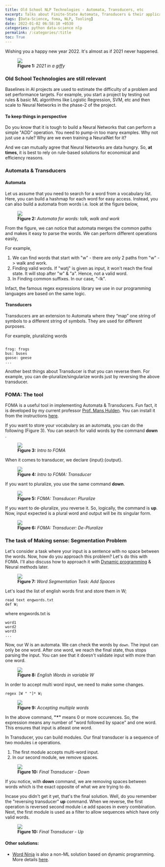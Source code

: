 ```yaml
---
title: Old School NLP Technologies - Automata, Transducers, etc
excerpt: Talks about Finite-State Automata, Transducers & their applications
tags: [Data-Science, foma, NLP, Tooling]
date: 2022-01-02 06:58:10 +0530
categories: python data-science nlp
permalink: /:categories/:title
toc: True
---
```



Wishing you a happy new year 2022. It's almost as if 2021 never happened.

<figure>
    <a href="{{ site.url }}/{{ site.baseurl }}/assets/images/blog-2022-foma/tovino-minnal-murali.gif"><img src="{{ site.url }}/{{ site.baseurl }}/assets/images/blog-2022-foma/tovino-minnal-murali.gif"></a>
    <figcaption><b>Figure 1:</b> <i> 2021 in a giffy</i></figcaption>
</figure>

### Old School Technologies are still relevant

Baselines in AI projects are used to estimate the difficulty of a problem and set performance targets. For example, you start a project by testing out rules & basic ML algorithms like Logistic Regression, SVM, etc and then scale to Neural Networks in the phase-2 of the project. 

#### To keep things in perspective

Do you know that it is tough to build a Neural Networks that can perform a simple "ADD" operation. You need to pump-in too many examples. Why not just use a rule? Why are we even training a NeuralNet for it?

And we can mutually agree that Neural Networks are data hungry. So, __at times__, it is best to rely on rule-based solutions for economical and efficiency reasons.

### Automata & Transducers

#### Automata
Let us assume that you need to search for a word from a vocabulary list. Here, you can build a hashmap for each word for easy access. Instead, you can also build a automata from words i.e. look at the figure below,

<figure>
    <a href="{{ site.url }}/{{ site.baseurl }}/assets/images/blog-2022-foma/automata.png"><img src="{{ site.url }}/{{ site.baseurl }}/assets/images/blog-2022-foma/automata.png"></a>
    <figcaption><b>Figure 2:</b> <i> Automata for words: talk, walk and work </i></figcaption>
</figure>

From the figure, we can notice that automata merges the common paths and makes it easy to parse the words. We can perform different operations easily,

For example, 
1. We can find words that start with "w" - there are only 2 paths from "w" -> walk and work.
2. Finding valid words. If "watj" is given as input, it won't reach the final state. It will stop after "w" & "a". Hence, not a valid word.
3. In Finding common suffixes. In our case, "-lk".

Infact, the famous regex expressions library we use in our programming languages are based on the same logic.

#### Transducers
Transducers are an extension to Automata where they “map” one string of symbols to a different string of symbols. They are used for different purposes.

For example, pluralizing words

```

frog: frogs
bus: buses
goose: geese
...

```

Another best things about Transducer is that you can reverse them. For example, you can de-pluralize/singularize words just by reversing the above transducer.

### FOMA: The tool

FOMA is a useful tool in implementing Automata & Transducers. Fun fact, it is developed by my current professor [Prof. Mans Hulden](https://www.colorado.edu/linguistics/mans-hulden). You can install it from the instructions [here](https://blogs.cornell.edu/finitestatecompling/2016/08/24/installing-foma/).

If you want to store your vocabulary as an automata, you can do the following (Figure 3). You can search for valid words by the command __down__ .
<figure>
    <a href="{{ site.url }}/{{ site.baseurl }}/assets/images/blog-2022-foma/1.png"><img src="{{ site.url }}/{{ site.baseurl }}/assets/images/blog-2022-foma/1.png"></a>
    <figcaption><b>Figure 3:</b> <i> Intro to FOMA </i></figcaption>
</figure>


When it comes to transducer, we declare {input}:{output}.
<figure>
    <a href="{{ site.url }}/{{ site.baseurl }}/assets/images/blog-2022-foma/2.png"><img src="{{ site.url }}/{{ site.baseurl }}/assets/images/blog-2022-foma/2.png"></a>
    <figcaption><b>Figure 4:</b> <i> Intro to FOMA: Transducer </i></figcaption>
</figure>

If you want to pluralize, you use the same command __down__.
<figure>
    <a href="{{ site.url }}/{{ site.baseurl }}/assets/images/blog-2022-foma/3.png"><img src="{{ site.url }}/{{ site.baseurl }}/assets/images/blog-2022-foma/3.png"></a>
    <figcaption><b>Figure 5:</b> <i> FOMA: Transducer: Pluralize </i></figcaption>
</figure>

If you want to de-pluralize, you reverse it. So, logically, the command is __up__. Now, input expected is a plural word and output will be its singular form.

<figure>
    <a href="{{ site.url }}/{{ site.baseurl }}/assets/images/blog-2022-foma/4.png"><img src="{{ site.url }}/{{ site.baseurl }}/assets/images/blog-2022-foma/4.png"></a>
    <figcaption><b>Figure 6:</b> <i> FOMA: Transducer: De-Pluralize </i></figcaption>
</figure>

### The task of Making sense: Segmentation Problem

Let's consider a task where your input is a sentence with no space between the words. Now, how do you approach this problem? Let's do this with FOMA. I'll also discuss how to approach it with [Dynamic programming](https://github.com/keredson/wordninja) & Neural methods later.

<figure>
    <a href="{{ site.url }}/{{ site.baseurl }}/assets/images/blog-2022-foma/segmenter.png"><img src="{{ site.url }}/{{ site.baseurl }}/assets/images/blog-2022-foma/segmenter.png"></a>
    <figcaption><b>Figure 7:</b> <i> Word Segmentation Task: Add Spaces </i></figcaption>
</figure>

Let's load the list of english words first and store them in W;

```
read text engwords.txt
def W;
```

where engwords.txt is

```
word1
word2
word3
...
```

Now, our W is an automata. We can check the words by `down`. The input can only be one word. After one word, we reach the final state, thus stops parsing the input. You can see that it doesn't validate input with more than one word.


<figure>
    <a href="{{ site.url }}/{{ site.baseurl }}/assets/images/blog-2022-foma/W.png"><img src="{{ site.url }}/{{ site.baseurl }}/assets/images/blog-2022-foma/W.png"></a>
    <figcaption><b>Figure 8:</b> <i> English Words in variable W</i></figcaption>
</figure>

In order to accept multi word input, we need to make some changes.

```
regex [W " "]* W;
```

<figure>
    <a href="{{ site.url }}/{{ site.baseurl }}/assets/images/blog-2022-foma/multiW.png"><img src="{{ site.url }}/{{ site.baseurl }}/assets/images/blog-2022-foma/multiW.png"></a>
    <figcaption><b>Figure 9:</b> <i> Accepting multiple words </i></figcaption>
</figure>

In the above command, __"*"__ means 0 or more occurences. So, the expression means any number of "word followed by space" and one word. This ensures that input is atleast one word.

In Transducer, you can build modules. Our final transducer is a sequence of two modules i.e operations.
1. The first module accepts multi-word input.
2. In our second module, we remove spaces.

<figure>
    <a href="{{ site.url }}/{{ site.baseurl }}/assets/images/blog-2022-foma/final-down.png"><img src="{{ site.url }}/{{ site.baseurl }}/assets/images/blog-2022-foma/final-down.png"></a>
    <figcaption><b>Figure 10:</b> <i> Final Transducer - Down </i></figcaption>
</figure>

If you notice, with __down__ command, we are removing spaces between words which is the exact opposite of what we are trying to do.

Incase you didn't get it yet, that's the final solution. Well, do you remember the "reversing transducer" __up__ command. When we reverse, the first operation is reversed second module i.e add spaces in every combination. Next, the first module is used as a filter to allow sequences which have only valid words.

<figure>
    <a href="{{ site.url }}/{{ site.baseurl }}/assets/images/blog-2022-foma/final-up.png"><img src="{{ site.url }}/{{ site.baseurl }}/assets/images/blog-2022-foma/final-up.png"></a>
    <figcaption><b>Figure 10:</b> <i> Final Transducer - Up </i></figcaption>
</figure>


#### Other solutions:

- [Word Ninja](https://github.com/keredson/wordninja) is also a non-ML solution based on dynamic programming. More details [here](https://stackoverflow.com/questions/8870261/how-to-split-text-without-spaces-into-list-of-words/11642687#11642687).